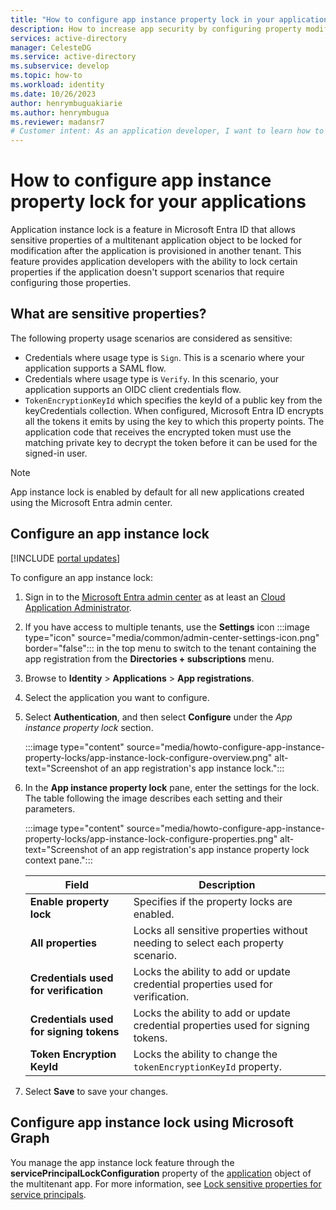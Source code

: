 ```yaml
---
title: "How to configure app instance property lock in your applications"
description: How to increase app security by configuring property modification locks for sensitive properties of the application.
services: active-directory
manager: CelesteDG
ms.service: active-directory
ms.subservice: develop
ms.topic: how-to
ms.workload: identity
ms.date: 10/26/2023
author: henrymbuguakiarie
ms.author: henrymbugua
ms.reviewer: madansr7
# Customer intent: As an application developer, I want to learn how to protect properties of my application instance of being modified.
---
```


# How to configure app instance property lock for your applications

Application instance lock is a feature in Microsoft Entra ID that allows sensitive properties of a multitenant application object to be locked for modification after the application is provisioned in another tenant.
This feature provides application developers with the ability to lock certain properties if the application doesn't support scenarios that require configuring those properties.

## What are sensitive properties?

The following property usage scenarios are considered as sensitive:

- Credentials where usage type is `Sign`. This is a scenario where your application supports a SAML flow.
- Credentials where usage type is `Verify`. In this scenario, your application supports an OIDC client credentials flow.
- `TokenEncryptionKeyId` which specifies the keyId of a public key from the keyCredentials collection. When configured, Microsoft Entra ID encrypts all the tokens it emits by using the key to which this property points. The application code that receives the encrypted token must use the matching private key to decrypt the token before it can be used for the signed-in user.

> [!NOTE]
> App instance lock is enabled by default for all new applications created using the Microsoft Entra admin center.

## Configure an app instance lock

[!INCLUDE [portal updates](~/includes/portal-update.md)]

To configure an app instance lock:

1. Sign in to the [Microsoft Entra admin center](https://entra.microsoft.com) as at least an [Cloud Application Administrator](~/identity/role-based-access-control/permissions-reference.md#cloud-application-administrator).
1. If you have access to multiple tenants, use the **Settings** icon :::image type="icon" source="media/common/admin-center-settings-icon.png" border="false"::: in the top menu to switch to the tenant containing the app registration from the **Directories + subscriptions** menu.
1. Browse to **Identity** > **Applications** > **App registrations**.
1. Select the application you want to configure.
1. Select **Authentication**, and then select **Configure** under the _App instance property lock_ section.

   :::image type="content" source="media/howto-configure-app-instance-property-locks/app-instance-lock-configure-overview.png" alt-text="Screenshot of an app registration's app instance lock.":::

1. In the **App instance property lock** pane, enter the settings for the lock. The table following the image describes each setting and their parameters.

   :::image type="content" source="media/howto-configure-app-instance-property-locks/app-instance-lock-configure-properties.png" alt-text="Screenshot of an app registration's app instance property lock context pane.":::

   | Field                                   | Description                                                                       |
   | --------------------------------------- | --------------------------------------------------------------------------------- |
   | **Enable property lock**                | Specifies if the property locks are enabled.                                      |
   | **All properties**                      | Locks all sensitive properties without needing to select each property scenario.  |
   | **Credentials used for verification**   | Locks the ability to add or update credential properties used for verification.   |
   | **Credentials used for signing tokens** | Locks the ability to add or update credential properties used for signing tokens. |
   | **Token Encryption KeyId**              | Locks the ability to change the `tokenEncryptionKeyId` property.                  |

1. Select **Save** to save your changes.

## Configure app instance lock using Microsoft Graph

You manage the app instance lock feature through the **servicePrincipalLockConfiguration** property of the [application](/graph/api/resources/application) object of the multitenant app. For more information, see [Lock sensitive properties for service principals](/graph/tutorial-applications-basics#lock-sensitive-properties-for-service-principals).
